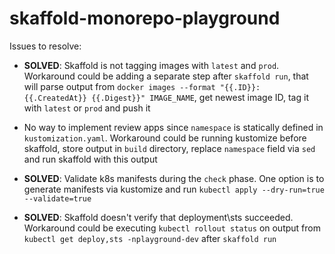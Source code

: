 # skaffold-monorepo-playground

Issues to resolve:

- **SOLVED**: Skaffold is not tagging images with `latest` and `prod`. Workaround could be adding a separate step after 
`skaffold run`, that will parse output from `docker images --format "{{.ID}}: {{.CreatedAt}} {{.Digest}}" IMAGE_NAME`,
get newest image ID, tag it with `latest` or `prod` and push it

- No way to implement review apps since `namespace` is statically defined in `kustomization.yaml`. Workaround could be 
running kustomize before skaffold, store output in `build` directory, replace `namespace` field via `sed` and run
skaffold with this output

- **SOLVED**: Validate k8s manifests during the `check` phase. One option is to generate manifests via kustomize and run
`kubectl apply --dry-run=true --validate=true`

- **SOLVED**: Skaffold doesn't verify that deployment\sts succeeded. Workaround could be executing `kubectl rollout status` on 
output from `kubectl get deploy,sts -nplayground-dev` after `skaffold run`
